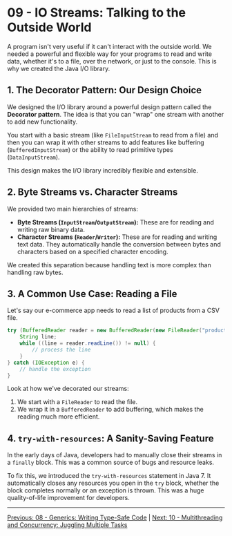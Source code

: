 # 09 - IO Streams: Talking to the Outside World

A program isn't very useful if it can't interact with the outside world. We needed a powerful and flexible way for your programs to read and write data, whether it's to a file, over the network, or just to the console. This is why we created the Java I/O library.

## 1. The Decorator Pattern: Our Design Choice

We designed the I/O library around a powerful design pattern called the **Decorator pattern**. The idea is that you can "wrap" one stream with another to add new functionality.

You start with a basic stream (like `FileInputStream` to read from a file) and then you can wrap it with other streams to add features like buffering (`BufferedInputStream`) or the ability to read primitive types (`DataInputStream`).

This design makes the I/O library incredibly flexible and extensible.

## 2. Byte Streams vs. Character Streams

We provided two main hierarchies of streams:

*   **Byte Streams (`InputStream`/`OutputStream`):** These are for reading and writing raw binary data.
*   **Character Streams (`Reader`/`Writer`):** These are for reading and writing text data. They automatically handle the conversion between bytes and characters based on a specified character encoding.

We created this separation because handling text is more complex than handling raw bytes.

## 3. A Common Use Case: Reading a File

Let's say our e-commerce app needs to read a list of products from a CSV file.

```java
try (BufferedReader reader = new BufferedReader(new FileReader("products.csv"))) {
    String line;
    while ((line = reader.readLine()) != null) {
        // process the line
    }
} catch (IOException e) {
    // handle the exception
}
```

Look at how we've decorated our streams:
1.  We start with a `FileReader` to read the file.
2.  We wrap it in a `BufferedReader` to add buffering, which makes the reading much more efficient.

## 4. `try-with-resources`: A Sanity-Saving Feature

In the early days of Java, developers had to manually close their streams in a `finally` block. This was a common source of bugs and resource leaks.

To fix this, we introduced the `try-with-resources` statement in Java 7. It automatically closes any resources you open in the `try` block, whether the block completes normally or an exception is thrown. This was a huge quality-of-life improvement for developers.

---

[Previous: 08 - Generics: Writing Type-Safe Code](../08-Generics/README.md) | [Next: 10 - Multithreading and Concurrency: Juggling Multiple Tasks](../10-Multithreading-and-Concurrency/README.md)
